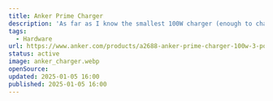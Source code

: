 ```yaml
---
title: Anker Prime Charger
description: 'As far as I know the smallest 100W charger (enough to charge a Macbook Pro) with 2x USB-Cand 2x USB-A.'
tags:
  - Hardware
url: https://www.anker.com/products/a2688-anker-prime-charger-100w-3-ports-gan?ref=naviMenu&variant=43931966079126
status: active
image: anker_charger.webp
openSource:
updated: 2025-01-05 16:00
published: 2025-01-05 16:00
---
```

